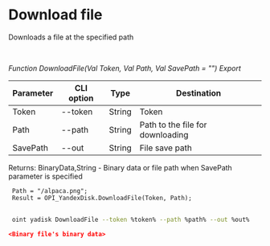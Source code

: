 ﻿---
sidebar_position: 7
---

# Download file
 Downloads a file at the specified path




<br/>


*Function DownloadFile(Val Token, Val Path, Val SavePath = "") Export*

 | Parameter | CLI option | Type | Destination |
 |-|-|-|-|
 | Token | --token | String | Token |
 | Path | --path | String | Path to the file for downloading |
 | SavePath | --out | String | File save path |

 
 Returns: BinaryData,String - Binary data or file path when SavePath parameter is specified


```bsl title="Code example"
 Path = "/alpaca.png";
 Result = OPI_YandexDisk.DownloadFile(Token, Path);
```
	


```sh title="CLI command example"
 
 oint yadisk DownloadFile --token %token% --path %path% --out %out%

```

```json title="Result"
<Binary file's binary data>
```
